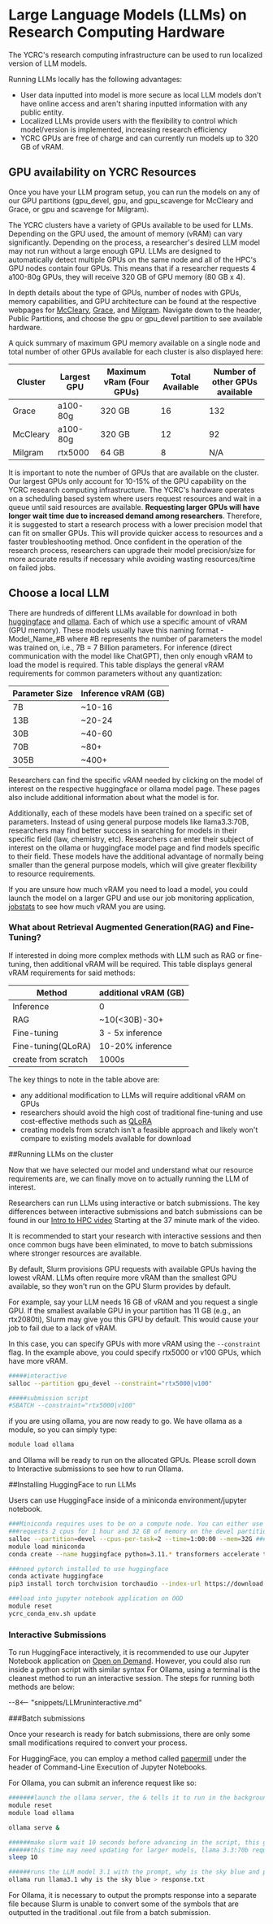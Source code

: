 # Large Language Models (LLMs) on Research Computing Hardware

The YCRC's research computing infrastructure can be used to run localized version of LLM models. 

Running LLMs locally has the following advantages:

 - User data inputted into model is more secure as local LLM models don't have online access and aren't sharing inputted information with any public entity.
 - Localized LLMs provide users with the flexibility to control which model/version is implemented, increasing research efficiency
 - YCRC GPUs are free of charge and can currently run models up to 320 GB of vRAM.

## GPU availability on YCRC Resources

Once you have your LLM program setup, you can run the models on any of our GPU partitions (gpu_devel, gpu, and gpu_scavenge for McCleary and Grace, or gpu and scavenge for Milgram).

The YCRC clusters have a variety of GPUs available to be used for LLMs. Depending on the GPU used, the amount of memory (vRAM) can vary significantly. Depending on the process, a researcher's desired LLM model may not run without a large enough GPU.
LLMs are designed to automatically detect multiple GPUs on the same node and all of the HPC's GPU nodes contain four GPUs. This means that if a researcher requests 4 a100-80g GPUs, they will receive 320 GB of GPU memory (80 GB x 4).

In depth details about the type of GPUs, number of nodes with GPUs, memory capabilities, and GPU architecture can be found at the respective webpages for [McCleary](https://docs.ycrc.yale.edu/clusters/mccleary/), [Grace](https://docs.ycrc.yale.edu/clusters/grace/), and [Milgram](https://docs.ycrc.yale.edu/clusters/milgram/).
Navigate down to the header, Public Partitions, and choose the gpu or gpu_devel partition to see available hardware.

A quick summary of maximum GPU memory available on a single node and total number of other GPUs available  for each cluster is also displayed here:

| Cluster      | Largest GPU  | Maximum vRam (Four GPUs) | Total Available  | Number of other GPUs available |
|--------------|--------------|--------------------------|------------------|--------------------------------|
| Grace        | a100-80g     | 320 GB                   | 16               | 132                            |
| McCleary     | a100-80g     | 320 GB                   | 12               | 92                             |
| Milgram      | rtx5000      | 64 GB                    | 8                | N/A                            | 

It is important to note the number of GPUs that are available on the cluster. Our largest GPUs only account for 10-15% of the GPU capability on the YCRC research computing infrastructure.
The YCRC's hardware operates on a scheduling based system where users request resources and wait in a queue until said resources are available. 
**Requesting larger GPUs will have longer wait time due to increased demand among researchers**. Therefore, it is suggested to start a research process with a lower precision model that
can fit on smaller GPUs. This will provide quicker access to resources and a faster troubleshooting method. Once confident in the operation of the research process, researchers can upgrade their model precision/size for more accurate results if necessary while avoiding wasting resources/time on failed jobs.

## Choose a local LLM

There are hundreds of different LLMs available for download in both [huggingface](https://huggingface.co/models) and [ollama](https://ollama.com/search).
Each of which use a specific amount of vRAM (GPU memory). These models usually have this naming format - Model_Name_#B where #B represents the number of parameters the
model was trained on, i.e., 7B = 7 Billion parameters. For inference (direct communication with the model like ChatGPT), then only enough vRAM to load the model is required. This table displays the general vRAM requirements for common parameters without any quantization:

| Parameter Size      | Inference vRAM (GB)  |
|---------------------|----------------------|
| 7B                  | ~10-16               |
| 13B                 | ~20-24               |
| 30B                 | ~40-60               |
| 70B                 | ~80+                 |
| 305B                | ~400+                |

Researchers can find the specific vRAM needed by clicking on the model of interest on the respective huggingface or ollama model page. These pages also include additional
information about what the model is for. 

Additionally, each of these models have been trained on a specific set of parameters. Instead of using general purpose models like llama3.3:70B, researchers may find better
success in searching for models in their specific field (law, chemistry, etc). Researchers can enter their subject of interest on the ollama or huggingface model page and find
models specific to their field. These models have the additional advantage of normally being smaller than the general purpose models, which will give greater flexibility
to resource requirements.

If you are unsure how much vRAM you need to load a model, you could launch the model on a larger GPU and use our job monitoring application, [jobstats](https://docs.ycrc.yale.edu/clusters-at-yale/job-scheduling/jobstats/) to see how much vRAM you are using.
### What about Retrieval Augmented Generation(RAG) and Fine-Tuning?

If interested in doing more complex methods with LLM such as RAG or fine-tuning, then additional vRAM will be required. This table displays general vRAM requirements for said methods:

| Method              | additional vRAM (GB) |
|---------------------|----------------------|
| Inference           | 0                    |
| RAG                 | ~10(<30B)-30+        |
| Fine-tuning         | 3 - 5x inference     |
| Fine-tuning(QLoRA)  | 10-20% inference     |
| create from scratch | 1000s

The key things to note in the table above are:

 - any additional modification to LLMs will require additional vRAM on GPUs
 - researchers should avoid the high cost of traditional fine-tuning and use cost-effective methods such as [QLoRA](https://medium.com/@amodwrites/a-definitive-guide-to-qlora-fine-tuning-falcon-7b-with-peft-78f500a1f337)
 - creating models from scratch isn't a feasible approach and likely won't compare to existing models available for download

##Running LLMs on the cluster

Now that we have selected our model and understand what our resource requirements are, we can finally move on to actually running the LLM of interest.

Researchers can run LLMs using interactive or batch submissions. The key differences between interactive submissions and batch submissions can be found in our [Intro to HPC video](https://www.youtube.com/watch?v=SaiXaC0jRjE)
Starting at the 37 minute mark of the video.

It is recommended to start your research with interactive sessions and then once common bugs have been eliminated, to move to batch submissions where stronger resources are available.

By default, Slurm provisions GPU requests with available GPUs having the lowest vRAM. LLMs often require more vRAM than the smallest GPU available, so they won't run on the GPU Slurm provides by default.

For example, say your LLM needs 16 GB of vRAM and you request a single GPU. If the smallest available GPU in your partition has 11 GB (e.g., an rtx2080ti), Slurm may give you this GPU by default. This would cause your job to fail due to a lack of vRAM.

In this case, you can specify GPUs with more vRAM using the `--constraint` flag. In the example above, you could specify rtx5000 or v100 GPUs, which have more vRAM.


```bash
#####interactive
salloc --partition gpu_devel --constraint="rtx5000|v100"

#####submission script
#SBATCH --constraint="rtx5000|v100"
```

if you are using ollama, you are now ready to go. We have ollama as a module, so you can simply type:

```bash
module load ollama
```

and Ollama will be ready to run on the allocated GPUs. Please scroll down to Interactive submissions to see how to run Ollama.

##Installing HuggingFace to run LLMs

Users can use HuggingFace inside of a miniconda environment/jupyter notebook.

```bash
###Miniconda requires uses to be on a compute node. You can either use salloc (below) or start an OOD remote desktop session
###requests 2 cpus for 1 hour and 32 GB of memory on the devel partition
salloc --partition=devel --cpus-per-task=2 --time=1:00:00 --mem=32G ###requests 2 cpus for 1 hour and 32 GB of memory on the devel partition
module load miniconda
conda create --name huggingface python=3.11.* transformers accelerate tokenizers datasets jupyter jupyterlab

###need pytorch installed to use huggingface
conda activate huggingface
pip3 install torch torchvision torchaudio --index-url https://download.pytorch.org/whl/cu124 --force

###load into jupyter notebook application on OOD
module reset
ycrc_conda_env.sh update
```

### Interactive Submissions

To run HuggingFace interactively, it is recommended to use our Jupyter Notebook application on [Open on Demand](https://docs.ycrc.yale.edu/clusters-at-yale/access/ood/). However, you could also run inside a python script with similar syntax
For Ollama, using a terminal is the cleanest method to run an interactive session. The steps for running both methods are below:

--8<-- "snippets/LLMruninteractive.md"

###Batch submissions

Once your research is ready for batch submissions, there are only some small modifications required to convert your process.

For HuggingFace, you can employ a method called [papermill](https://docs.ycrc.yale.edu/clusters-at-yale/access/ood-jupyter/) under the header of Command-Line Execution of Jupyter Notebooks.

For Ollama, you can submit an inference request like so:

```bash
#######launch the ollama server, the & tells it to run in the background, allowing the script to continue
module reset
module load ollama

ollama serve &

######make slurm wait 10 seconds before advancing in the script, this gives the necessary time to launch the LLM server
######this time may need updating for larger models, llama 3.3:70b requires 60 seconds for example
sleep 10

######runs the LLM model 3.1 with the prompt, why is the sky blue and passes the response into a file called response.txt
ollama run llama3.1 why is the sky blue > response.txt
```

For Ollama, it is necessary to output the prompts response into a separate file because Slurm is unable to convert some of the symbols that are outputted in the traditional .out file from a batch submission.
